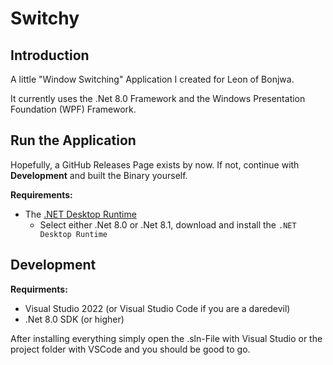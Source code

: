 # Switchy

## Introduction

A little "Window Switching" Application I created for Leon of Bonjwa.  

It currently uses the .Net 8.0 Framework and the Windows Presentation Foundation (WPF) Framework.

## Run the Application

Hopefully, a GitHub Releases Page exists by now. If not, continue with **Development** and built the Binary yourself.

**Requirements:**

* The [.NET Desktop Runtime](https://dotnet.microsoft.com/en-us/download/dotnet/8.0)
  * Select either .Net 8.0 or .Net 8.1, download and install the `.NET Desktop Runtime`

## Development

**Requirments:**

* Visual Studio 2022 (or Visual Studio Code if you are a daredevil)
* .Net 8.0 SDK (or higher)

After installing everything simply open the .sln-File with Visual Studio or the project folder with VSCode and you should be good to go.
